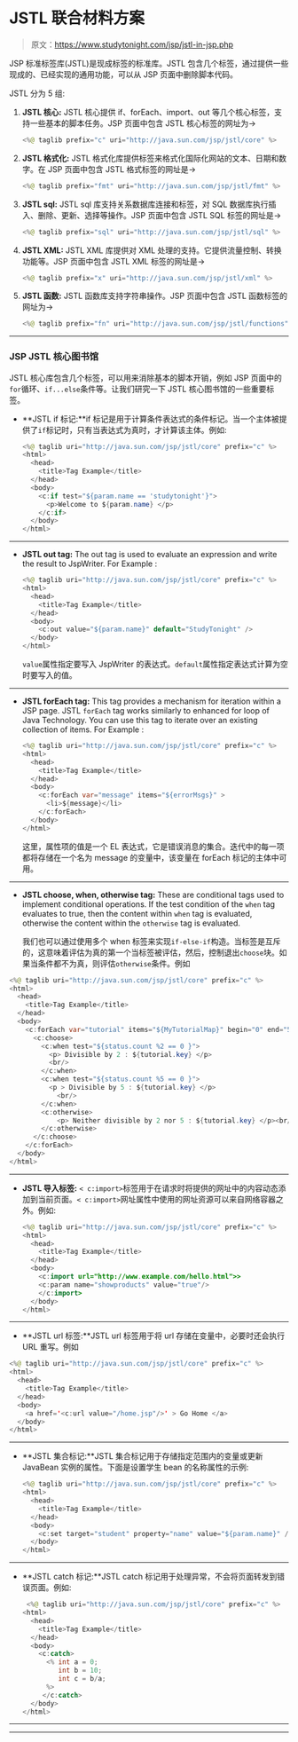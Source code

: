 # JSTL 联合材料方案

> 原文：<https://www.studytonight.com/jsp/jstl-in-jsp.php>

JSP 标准标签库(JSTL)是现成标签的标准库。JSTL 包含几个标签，通过提供一些现成的、已经实现的通用功能，可以从 JSP 页面中删除脚本代码。

JSTL 分为 5 组:

1.  **JSTL 核心:** JSTL 核心提供 if、forEach、import、out 等几个核心标签，支持一些基本的脚本任务。JSP 页面中包含 JSTL 核心标签的网址为→

    ```java
    <%@ taglib prefix="c" uri="http://java.sun.com/jsp/jstl/core" %> 
    ```

2.  **JSTL 格式化:** JSTL 格式化库提供标签来格式化国际化网站的文本、日期和数字。在 JSP 页面中包含 JSTL 格式标签的网址是→

    ```java
    <%@ taglib prefix="fmt" uri="http://java.sun.com/jsp/jstl/fmt" %> 
    ```

3.  **JSTL sql:** JSTL sql 库支持关系数据库连接和标签，对 SQL 数据库执行插入、删除、更新、选择等操作。JSP 页面中包含 JSTL SQL 标签的网址是→

    ```java
    <%@ taglib prefix="sql" uri="http://java.sun.com/jsp/jstl/sql" %> 
    ```

4.  **JSTL XML:** JSTL XML 库提供对 XML 处理的支持。它提供流量控制、转换功能等。JSP 页面中包含 JSTL XML 标签的网址是→

    ```java
    <%@ taglib prefix="x" uri="http://java.sun.com/jsp/jstl/xml" %> 
    ```

5.  **JSTL 函数:** JSTL 函数库支持字符串操作。JSP 页面中包含 JSTL 函数标签的网址为→

    ```java
    <%@ taglib prefix="fn" uri="http://java.sun.com/jsp/jstl/functions" %> 
    ```

 ** * *

### JSP JSTL 核心图书馆

JSTL 核心库包含几个标签，可以用来消除基本的脚本开销，例如 JSP 页面中的`for`循环、`if...else`条件等。让我们研究一下 JSTL 核心图书馆的一些重要标签。

*   **JSTL if 标记:**if 标记是用于计算条件表达式的条件标记。当一个主体被提供了`if`标记时，只有当表达式为真时，才计算该主体。例如:

    ```java
    <%@ taglib uri="http://java.sun.com/jsp/jstl/core" prefix="c" %>
    <html>
      <head>
        <title>Tag Example</title>
      </head>
      <body>
        <c:if test="${param.name == 'studytonight'}">
          <p>Welcome to ${param.name} </p>
        </c:if>
      </body>
    </html> 
    ```

* * *

*   **JSTL out tag:** The out tag is used to evaluate an expression and write the result to JspWriter. For Example :

    ```java
    <%@ taglib uri="http://java.sun.com/jsp/jstl/core" prefix="c" %>
    <html>
      <head>
        <title>Tag Example</title>
      </head>
      <body>
        <c:out value="${param.name}" default="StudyTonight" />
      </body>
    </html> 
    ```

    `value`属性指定要写入 JspWriter 的表达式。`default`属性指定表达式计算为空时要写入的值。

* * *

*   **JSTL forEach tag:** This tag provides a mechanism for iteration within a JSP page. JSTL `forEach` tag works similarly to enhanced for loop of Java Technology. You can use this tag to iterate over an existing collection of items. For Example :

    ```java
    <%@ taglib uri="http://java.sun.com/jsp/jstl/core" prefix="c" %>
    <html>
      <head>
        <title>Tag Example</title>
      </head>
      <body>
        <c:forEach var="message" items="${errorMsgs}" >
          <li>${message}</li>
        </c:forEach>
      </body>
    </html> 
    ```

    这里，属性项的值是一个 EL 表达式，它是错误消息的集合。迭代中的每一项都将存储在一个名为 message 的变量中，该变量在 forEach 标记的主体中可用。

* * *

*   **JSTL choose, when, otherwise tag:** These are conditional tags used to implement conditional operations. If the test condition of the `when` tag evaluates to true, then the content within `when` tag is evaluated, otherwise the content within the `otherwise` tag is evaluated.

    我们也可以通过使用多个 when 标签来实现`if-else-if`构造。当标签是互斥的，这意味着评估为真的第一个当标签被评估，然后，控制退出`choose`块。如果当条件都不为真，则评估`otherwise`条件。例如

```java
<%@ taglib uri="http://java.sun.com/jsp/jstl/core" prefix="c" %>
<html>
  <head>
    <title>Tag Example</title>
  </head>
  <body>
    <c:forEach var="tutorial" items="${MyTutorialMap}" begin="0" end="5" varStatus="status">
      <c:choose>
        <c:when test="${status.count %2 == 0 }">
          <p> Divisible by 2 : ${tutorial.key} </p>
          <br/>
        </c:when>
        <c:when test="${status.count %5 == 0 }">
          <p > Divisible by 5 : ${tutorial.key} </p>
	        <br/>
        </c:when>
        <c:otherwise>
	        <p> Neither divisible by 2 nor 5 : ${tutorial.key} </p><br/>
        </c:otherwise>
      </c:choose>
    </c:forEach>
  </body>
</html> 
```

* * *

*   **JSTL 导入标签:** `< c:import>`标签用于在请求时将提供的网址中的内容动态添加到当前页面。`< c:import>`网址属性中使用的网址资源可以来自网络容器之外。例如:

    ```java
    <%@ taglib uri="http://java.sun.com/jsp/jstl/core" prefix="c" %>
    <html>
      <head>
        <title>Tag Example</title>
      </head>
      <body>
        <c:import url="http://www.example.com/hello.html">>
        <c:param name="showproducts" value="true"/>
        </c:import>
      </body>
    </html> 
    ```

* * *

*   **JSTL url 标签:**JSTL url 标签用于将 url 存储在变量中，必要时还会执行 URL 重写。例如

```java
<%@ taglib uri="http://java.sun.com/jsp/jstl/core" prefix="c" %>
<html>
  <head>
    <title>Tag Example</title>
  </head>
  <body>
    <a href='<c:url value="/home.jsp"/>' > Go Home </a>
  </body>
</html> 
```

* * *

*   **JSTL 集合标记:**JSTL 集合标记用于存储指定范围内的变量或更新 JavaBean 实例的属性。下面是设置学生 bean 的名称属性的示例:

    ```java
    <%@ taglib uri="http://java.sun.com/jsp/jstl/core" prefix="c" %>
    <html>
      <head>
        <title>Tag Example</title>
      </head>
      <body>
        <c:set target="student" property="name" value="${param.name}" />
      </body>
    </html> 
    ```

* * *

*   **JSTL catch 标记:**JSTL catch 标记用于处理异常，不会将页面转发到错误页面。例如:

    ```java
     <%@ taglib uri="http://java.sun.com/jsp/jstl/core" prefix="c" %>
    <html>
      <head>
        <title>Tag Example</title>
      </head>
      <body>
        <c:catch>
          <% int a = 0;
             int b = 10;
             int c = b/a;
          %>
         </c:catch>
      </body>
    </html> 
    ```

* * *

* * **